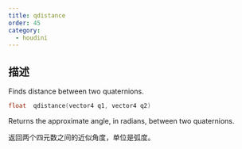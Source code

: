```yaml
---
title: qdistance
order: 45
category:
  - houdini
---
```

    
## 描述

Finds distance between two quaternions.

```c
float  qdistance(vector4 q1, vector4 q2)
```

Returns the approximate angle, in radians, between two quaternions.

返回两个四元数之间的近似角度，单位是弧度。
